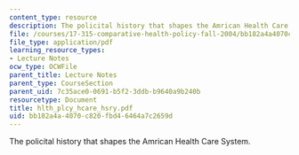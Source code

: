 ```yaml
---
content_type: resource
description: The policital history that shapes the Amrican Health Care System.
file: /courses/17-315-comparative-health-policy-fall-2004/bb182a4a4070c820fbd46464a7c2659d_hlth_plcy_hcare_hsry.pdf
file_type: application/pdf
learning_resource_types:
- Lecture Notes
ocw_type: OCWFile
parent_title: Lecture Notes
parent_type: CourseSection
parent_uid: 7c35ace0-0691-b5f2-3ddb-b9640a9b240b
resourcetype: Document
title: hlth_plcy_hcare_hsry.pdf
uid: bb182a4a-4070-c820-fbd4-6464a7c2659d
---
```

The policital history that shapes the Amrican Health Care System.

